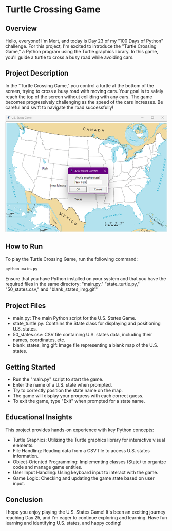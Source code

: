 # Turtle Crossing Game
## Overview
Hello, everyone! I'm Mert, and today is Day 23 of my "100 Days of Python" challenge. For this project, I'm excited to introduce the "Turtle Crossing Game," a Python program using the Turtle graphics library. In this game, you'll guide a turtle to cross a busy road while avoiding cars.

## Project Description
In the "Turtle Crossing Game," you control a turtle at the bottom of the screen, trying to cross a busy road with moving cars. Your goal is to safely reach the top of the screen without colliding with any cars. The game becomes progressively challenging as the speed of the cars increases. Be careful and swift to navigate the road successfully!

![guess_the_states](guess_the_states.png)

## How to Run
To play the Turtle Crossing Game, run the following command:

```bash
python main.py
```

Ensure that you have Python installed on your system and that you have the required files in the same directory: "main.py," "state_turtle.py," "50_states.csv," and "blank_states_img.gif."

## Project Files
* main.py: The main Python script for the U.S. States Game.
* state_turtle.py: Contains the State class for displaying and positioning U.S. states.
* 50_states.csv: CSV file containing U.S. states data, including their names, coordinates, etc.
* blank_states_img.gif: Image file representing a blank map of the U.S. states.
## Getting Started
* Run the "main.py" script to start the game.
* Enter the name of a U.S. state when prompted.
* Try to correctly position the state name on the map.
* The game will display your progress with each correct guess.
* To exit the game, type "Exit" when prompted for a state name.
## Educational Insights
This project provides hands-on experience with key Python concepts:

* Turtle Graphics: Utilizing the Turtle graphics library for interactive visual elements.
* File Handling: Reading data from a CSV file to access U.S. states information.
* Object-Oriented Programming: Implementing classes (State) to organize code and manage game entities.
* User Input Handling: Using keyboard input to interact with the game.
* Game Logic: Checking and updating the game state based on user input.
## Conclusion
I hope you enjoy playing the U.S. States Game! It's been an exciting journey reaching Day 25, and I'm eager to continue exploring and learning. Have fun learning and identifying U.S. states, and happy coding!
